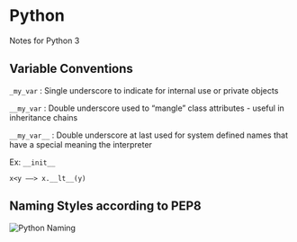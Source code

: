 # Python
Notes for Python 3

## Variable Conventions

 `_my_var` : Single underscore to indicate for internal use or private objects

`__my_var` : Double underscore used to “mangle” class attributes - useful in inheritance chains

`__my_var__` : Double underscore at last used for system defined names that have a special meaning the interpreter

Ex:  `__init__`

    x<y ——> x.__lt__(y)

## Naming Styles according to PEP8

![Python Naming](https://www.dropbox.com/home/Git%20Photos?preview=Screen%20Shot%202019-12-20%20at%206.43.09%20PM.png)
